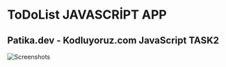 # ToDoList JAVASCRİPT APP
## Patika.dev - Kodluyoruz.com JavaScript TASK2
![Screenshots](https://imgyukle.com/f/2022/01/02/ourrKo.png)
